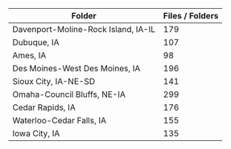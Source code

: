 | Folder                              |   Files / Folders |
|-------------------------------------|-------------------|
| Davenport-Moline-Rock Island, IA-IL |               179 |
| Dubuque, IA                         |               107 |
| Ames, IA                            |                98 |
| Des Moines-West Des Moines, IA      |               196 |
| Sioux City, IA-NE-SD                |               141 |
| Omaha-Council Bluffs, NE-IA         |               299 |
| Cedar Rapids, IA                    |               176 |
| Waterloo-Cedar Falls, IA            |               155 |
| Iowa City, IA                       |               135 |